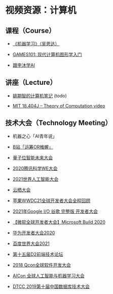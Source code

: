 # 视频资源：计算机

## 课程（Course）

- [《机器学习》（吴恩达）][m1]
- [GAMES101: 现代计算机图形学入门][m2]
- [跟李沐学AI][m3]

  [m1]: https://study.163.com/course/introduction/1210076550.htm
  [m2]: https://sites.cs.ucsb.edu/~lingqi/teaching/games101.html
  [m3]: https://space.bilibili.com/1567748478

## 讲座（Lecture）

- [姚期智的计算机笔记][l1] (todo)
- [MIT 18.404J – Theory of Computation video][l2]

  [l1]: https://www.bilibili.com/video/BV11t411L7n1
  [l2]: https://www.youtube.com/playlist?list=PLUl4u3cNGP60_JNv2MmK3wkOt9syvfQWY

## 技术大会（Technology Meeting）

- 机器之心「AI青年说」
- [B站「运筹OR帷幄」][m1]
- [量子位智能未来大会][m2]
- [2020腾讯科学WE大会][m3]
- [2021世界人工智能大会][m4]
- [云栖大会][m5]
- [苹果WWDC21全球开发者大会全程回顾][m6]
- [2021年Google I/O 谷歌 完整版 开发者大会][m7]
- [【微软全球开发者大会】Microsoft Build 2020][m8]
- [华为开发者大会2020][m9]
- [百度世界大会2021][m10]
- [第十五届D2前端技术论坛][m11]
- [2018 Qcon全球软件开发大会][m12]
- [AICon 全球人工智能与机器学习大会][m13]
- [DTCC 2019第十届中国数据库技术大会][m14]

  [m1]: https://space.bilibili.com/403058474/
  [m2]: https://www.qbitai.com/meet/meet2021/
  [m3]: https://www.bilibili.com/video/BV1vA411j7RZ
  [m4]: https://www.bilibili.com/video/BV1L64y1X7om
  [m5]: https://yunqi.aliyun.com/
  [m6]: https://www.bilibili.com/video/BV11g411G7tu
  [m7]: https://www.bilibili.com/video/BV1b5411u7Cy
  [m8]: https://www.bilibili.com/video/BV1UT4y1u7yy/
  [m9]: https://www.bilibili.com/video/BV1pp4y1e7YP
  [m10]: https://www.bilibili.com/video/BV18t41137R7
  [m11]: https://www.bilibili.com/video/BV19V411b7eA?p=2
  [m12]: https://www.bilibili.com/video/BV1e4411B7ZC/
  [m13]: https://www.bilibili.com/video/BV1xA411571P
  [m14]: https://www.bilibili.com/video/BV1Q4411P7gL
